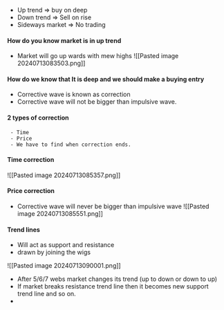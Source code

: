 - Up trend => buy on deep
- Down trend => Sell on rise
- Sideways market => No trading 

#### How do you know market is in up trend
- Market will go up wards with mew highs
![[Pasted image 20240713083503.png]]

#### How do we know that It is deep and we should make a buying entry
- Corrective wave is known as correction
- Corrective wave will not be bigger than impulsive wave.

#### 2 types of correction
     - Time 
     - Price
     - We have to find when correction ends.
#### Time correction
![[Pasted image 20240713085357.png]]
#### Price correction
- Corrective wave will never be bigger than impulsive wave
![[Pasted image 20240713085551.png]]
#### Trend lines
- Will act as support and resistance
- drawn by joining the wigs

![[Pasted image 20240713090001.png]]



- After 5/6/7 webs market changes its trend (up to down or down to up)
- If market breaks resistance trend line then it becomes new support trend line and so on.
- 